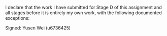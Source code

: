 I declare that the work I have submitted for Stage D of this assignment and all stages before it is entirely my own work, with the following documented exceptions:



Signed: Yusen Wei (u6736425)
